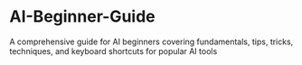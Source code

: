 # AI-Beginner-Guide
A comprehensive guide for AI beginners covering fundamentals, tips, tricks, techniques, and keyboard shortcuts for popular AI tools

